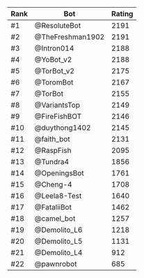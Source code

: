 Rank|Bot|Rating
---|---|---
#1|@ResoluteBot|2191
#2|@TheFreshman1902|2191
#3|@Intron014|2188
#4|@YoBot_v2|2188
#5|@TorBot_v2|2175
#6|@ToromBot|2167
#7|@TorBot|2155
#8|@VariantsTop|2149
#9|@FireFishBOT|2146
#10|@duythong1402|2145
#11|@faith_bot|2131
#12|@RaspFish|2095
#13|@Tundra4|1856
#14|@OpeningsBot|1761
#15|@Cheng-4|1708
#16|@Leela8-Test|1640
#17|@FataliiBot|1462
#18|@camel_bot|1257
#19|@Demolito_L6|1218
#20|@Demolito_L5|1131
#21|@Demolito_L4|912
#22|@pawnrobot|685
